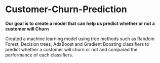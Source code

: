 # Customer-Churn-Prediction

**Our goal is to create a model that can help us predict whether or not a customer will Churn**


Created a machine learning model using tree methods such as Random Forest, Decision trees, AdaBoost and Gradient Boosting classifiers to predict whether a customer will churn or not and compared the performance of each classifiers.

